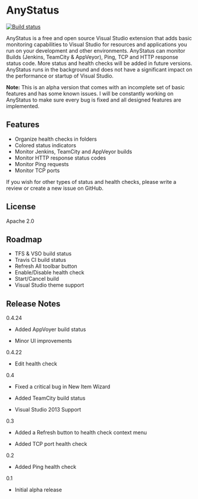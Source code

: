 # AnyStatus

[![Build status](https://ci.appveyor.com/api/projects/status/t7j7rnnci6lvv8jl?svg=true)](https://ci.appveyor.com/project/AlonAmsalem/anystatus)

AnyStatus is a free and open source Visual Studio extension that adds basic monitoring capabilities to Visual Studio for resources and applications you run on your development and other environments. AnyStatus can monitor Builds (Jenkins, TeamCity & AppVeyor), Ping, TCP and HTTP response status code. More status and health checks will be added in future versions. AnyStatus runs in the background and does not have a significant impact on the performance or startup of Visual Studio.

**Note:** This is an alpha version that comes with an incomplete set of basic features and has some known issues. I will be constantly working on AnyStatus to make sure every bug is fixed and all designed features are implemented.

## Features 

* Organize health checks in folders
* Colored status indicators
* Monitor Jenkins, TeamCity and AppVeyor builds
* Monitor HTTP response status codes
* Monitor Ping requests
* Monitor TCP ports

If you wish for other types of status and health checks, please write a review or create a new issue on GitHub.

## License

Apache 2.0

## Roadmap

* TFS & VSO build status
* Travis CI build status
* Refresh All toolbar button
* Enable/Disable health check
* Start/Cancel build
* Visual Studio theme support

## Release Notes

0.4.24

- Added AppVoyer build status

- Minor UI improvements

0.4.22

- Edit health check

0.4

- Fixed a critical bug in New Item Wizard

- Added TeamCity build status

- Visual Studio 2013 Support

0.3

- Added a Refresh button to health check context menu

- Added TCP port health check

0.2

- Added Ping health check

0.1

- Initial alpha release


